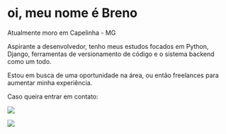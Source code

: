 # oi, meu nome é Breno


Atualmente moro em Capelinha - MG


Aspirante a desenvolvedor, tenho meus estudos focados em Python, Django, ferramentas de versionamento de código e o sistema backend como um todo.


Estou em busca de uma oportunidade na área, ou então freelances para aumentar minha experiência.


Caso queira entrar em contato: <div>

<a href = 'mailto:breno.eustaq@gmail.com'> <img src="https://img.shields.io/badge/-Gmail-%23333?style=for-the-badge&logo=gmail&logoColor=white" target="_blank"></a>

<a href="https://www.linkedin.com/in/breno-eust%C3%A1quio//" target="_blank"><img src="https://img.shields.io/badge/-LinkedIn-%230077B5?style=for-the-badge&logo=linkedin&logoColor=white" target="_blank"></a> 
 


     
